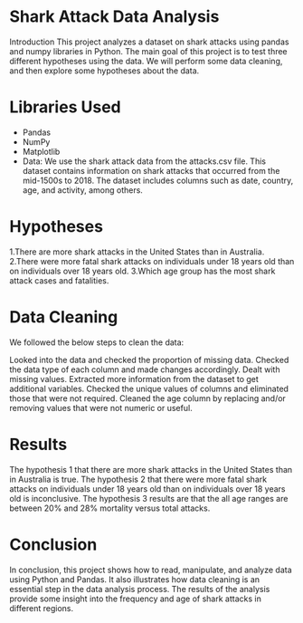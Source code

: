 # Shark Attack Data Analysis
Introduction
This project analyzes a dataset on shark attacks using pandas and numpy libraries in Python. The main goal of this project is to test three different hypotheses using the data. We will perform some data cleaning, and then explore some hypotheses about the data.

# Libraries Used
- Pandas
- NumPy
- Matplotlib
- Data: We use the shark attack data from the attacks.csv file. This dataset contains information on shark attacks that occurred from the mid-1500s to 2018. The dataset includes columns such as date, country, age, and activity, among others.

# Hypotheses
1.There are more shark attacks in the United States than in Australia.
2.There were more fatal shark attacks on individuals under 18 years old than on individuals over 18 years old.
3.Which age group has the most shark attack cases and fatalities.

# Data Cleaning
We followed the below steps to clean the data:

Looked into the data and checked the proportion of missing data.
Checked the data type of each column and made changes accordingly.
Dealt with missing values.
Extracted more information from the dataset to get additional variables.
Checked the unique values of columns and eliminated those that were not required.
Cleaned the age column by replacing and/or removing values that were not numeric or useful.

# Results
The hypothesis 1 that there are more shark attacks in the United States than in Australia is true.
The hypothesis 2 that there were more fatal shark attacks on individuals under 18 years old than on individuals over 18 years old is inconclusive.
The hypothesis 3 results are that the all age ranges are between 20% and 28% mortality versus total attacks.

# Conclusion
In conclusion, this project shows how to read, manipulate, and analyze data using Python and Pandas. It also illustrates how data cleaning is an essential step in the data analysis process. The results of the analysis provide some insight into the frequency and age of shark attacks in different regions.
